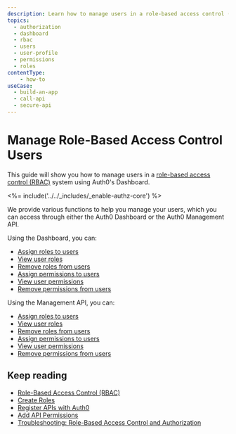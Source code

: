 ```yaml
---
description: Learn how to manage users in a role-based access control (RBAC) system using the Auth0 Management Dashboard. For use with Auth0's API Authorization Core feature set.
topics:
  - authorization
  - dashboard
  - rbac
  - users
  - user-profile
  - permissions
  - roles
contentType: 
    - how-to
useCase:
  - build-an-app
  - call-api
  - secure-api
---
```

# Manage Role-Based Access Control Users

This guide will show you how to manage users in a [role-based access control (RBAC)](/authorization/concepts/rbac) system using Auth0's Dashboard.

<%= include('../../_includes/_enable-authz-core') %>

We provide various functions to help you manage your users, which you can access through either the Auth0 Dashboard or the Auth0 Management API.

Using the Dashboard, you can:
- [Assign roles to users](/dashboard/guides/users/assign-roles-users)
- [View user roles](/dashboard/guides/users/view-user-roles)
- [Remove roles from users](/dashboard/guides/users/remove-user-roles)
- [Assign permissions to users](/dashboard/guides/users/assign-permissions-users)
- [View user permissions](/dashboard/guides/users/view-user-permissions)
- [Remove permissions from users](/dashboard/guides/users/remove-user-permissions)

Using the Management API, you can:
- [Assign roles to users](/api/management/guides/users/assign-roles-users)
- [View user roles](/api/management/guides/users/view-user-roles)
- [Remove roles from users](/api/management/guides/users/remove-user-roles)
- [Assign permissions to users](/api/management/guides/users/assign-permissions-users)
- [View user permissions](/api/management/guides/users/view-user-permissions)
- [Remove permissions from users](/api/management/guides/users/remove-user-permissions)

## Keep reading

- [Role-Based Access Control (RBAC)](/authorization/concepts/rbac)
- [Create Roles](/dashboard/guides/roles/create-roles)
- [Register APIs with Auth0](/architecture-scenarios/mobile-api/part-2#create-the-api)
- [Add API Permissions](/dashboard/guides/apis/add-permissions-apis)
- [Troubleshooting: Role-Based Access Control and Authorization](/authorization/concepts/troubleshooting)
